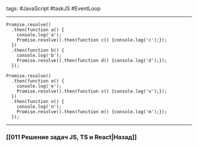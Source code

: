 tags: #JavaScript #taskJS #EventLoop 
____

```JS
Promise.resolve()
  .then(function a() {
    console.log('a');
    Promise.resolve().then(function c() {console.log('c');});
  })
  .then(function b() {
    console.log('b');
    Promise.resolve().then(function d() {console.log('d');});
  });
  
Promise.resolve()
  .then(function e() {
    console.log('e');
    Promise.resolve().then(function v() {console.log('v');});
  })
  .then(function n() {
    console.log('n');
    Promise.resolve().then(function m() {console.log('m');});
  });
```

___
### [[011 Решение задач JS, TS и React|Назад]]
